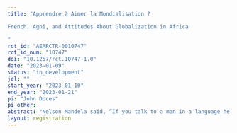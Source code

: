 ```yaml
---
title: "Apprendre à Aimer la Mondialisation ?
French, Agni, and Attitudes About Globalization in Africa
"
rct_id: "AEARCTR-0010747"
rct_id_num: "10747"
doi: "10.1257/rct.10747-1.0"
date: "2023-01-09"
status: "in_development"
jel: ""
start_year: "2023-01-10"
end_year: "2023-01-21"
pi: "John Doces"
pi_other:
abstract: "Nelson Mandela said, “If you talk to a man in a language he understands, that goes to his head. If you talk to him in his own language, that goes to his heart.”  Whether Mandela had in mind specifically the language of an oppressor (e.g., Afrikaans) or something more general is perhaps less important than the broader idea that language matters for political, economic, and other matters.  Language shapes how people see the world.  With globalization, languages have spread all over the world and several of them have become dominant like English.  Across the developing world, many people today speak several languages including colonial languages, like French in West Africa, as well as their own indigenous languages.  Does language influence their views of the world? If they are spoken to in the language of the colonizer versus their own indigenous language do they have different views of their world?  In this analysis, we consider this question focusing on views of globalization.  As a process that has been pushed by former colonial powers, and/or dominant western powers like the U.S., it is conceivable that people will react to globalization differently than when asked in their own language.  In general, we hypothesize that when presented in French people will be more supportive of globalization compared to when asked the same questions in a local African language.  French represents the global while an African language like Agni represents the local and people are likely to be affected accordingly in terms of how they view globalization.  We do acknowledge the possibility that French will cause a backlash against globalization but our working hypothesis is in the other direction or in favor of globalization.  To our claim, we will conduct a survey experiment in Côte d’Ivoire amongst an Akan group in the southeastern part of the country known as the Agni.  In Côte d’Ivoire, the Agni are a major Akan group and serve as a good way to test this claim as their language is still widely spoken amongst themselves as well as other Akans and even non-Akan groups.  Building on existing research in international political economy, we have five questions on globalization including trade, investment, and immigration, and we have two versions of the survey one in French and the other in Agni.  We will sample in Aboisso which is a city known to be dominated by the Agni.  The surveys will be randomly assigned either in French or Agni to respondents.  "
layout: registration
---
```


